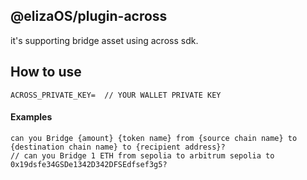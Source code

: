 ## @elizaOS/plugin-across
it's supporting bridge asset using across sdk.

## How to use
```
ACROSS_PRIVATE_KEY=  // YOUR WALLET PRIVATE KEY
```

#### Examples
```
can you Bridge {amount} {token name} from {source chain name} to {destination chain name} to {recipient address}?
// can you Bridge 1 ETH from sepolia to arbitrum sepolia to 0x19dsfe34GSDe1342D342DFSEdfsef3g5?
```

